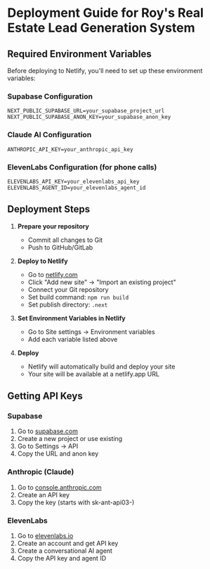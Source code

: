 # Deployment Guide for Roy's Real Estate Lead Generation System

## Required Environment Variables

Before deploying to Netlify, you'll need to set up these environment variables:

### Supabase Configuration
```
NEXT_PUBLIC_SUPABASE_URL=your_supabase_project_url
NEXT_PUBLIC_SUPABASE_ANON_KEY=your_supabase_anon_key
```

### Claude AI Configuration
```
ANTHROPIC_API_KEY=your_anthropic_api_key
```

### ElevenLabs Configuration (for phone calls)
```
ELEVENLABS_API_KEY=your_elevenlabs_api_key
ELEVENLABS_AGENT_ID=your_elevenlabs_agent_id
```

## Deployment Steps

1. **Prepare your repository**
   - Commit all changes to Git
   - Push to GitHub/GitLab

2. **Deploy to Netlify**
   - Go to [netlify.com](https://netlify.com)
   - Click "Add new site" → "Import an existing project"
   - Connect your Git repository
   - Set build command: `npm run build`
   - Set publish directory: `.next`

3. **Set Environment Variables in Netlify**
   - Go to Site settings → Environment variables
   - Add each variable listed above

4. **Deploy**
   - Netlify will automatically build and deploy your site
   - Your site will be available at a netlify.app URL

## Getting API Keys

### Supabase
1. Go to [supabase.com](https://supabase.com)
2. Create a new project or use existing
3. Go to Settings → API
4. Copy the URL and anon key

### Anthropic (Claude)
1. Go to [console.anthropic.com](https://console.anthropic.com)
2. Create an API key
3. Copy the key (starts with sk-ant-api03-)

### ElevenLabs
1. Go to [elevenlabs.io](https://elevenlabs.io)
2. Create an account and get API key
3. Create a conversational AI agent
4. Copy the API key and agent ID 